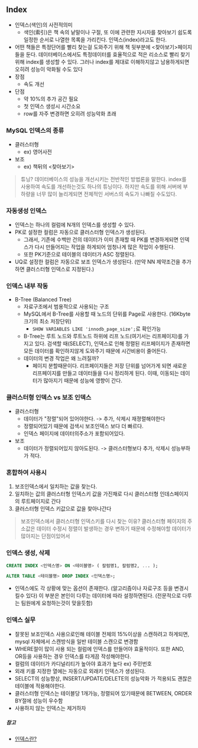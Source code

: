 ## Index
- 인덱스(색인)의 사전적의미
	- 색인(索引)은 책 속의 낱말이나 구절, 또 이에 관련한 지시자를 찾아보기 쉽도록 일정한 순서로 나열한 목록을 가리킨다. 인덱스(index)라고도 한다.
- 어떤 책들은 특정단어를 빨리 찾는걸 도와주기 위해 책 뒷부분에 <찾아보기>페이지들을 둔다. 데이터베이스에서도 특정데이터를 효율적으로 적은 리소스로 빨리 찾기위해 index를 생성할 수 있다. 그러나 index를 제대로 이해하지않고 남용하게되면 오히려 성능이 악화될 수도 있다
- 장점
	- 속도 개선
- 단점
	- 약 10%의 추가 공간 필요
	- 첫 인덱스 생성시 시간소요
	- row를 자주 변경하면 오히려 성능악화 초래

### MySQL 인덱스의 종류
- 클러스터형
	- ex) 영어사전
- 보조
	- ex) 책뒤의 <찾아보기>
> 튜닝?
데이터베이스의 성능을 개선시키는 전반적인 방법론을 말한다. index를 사용하여 속도를 개선하는것도 하나의 튜닝이다. 하지만 속도를 위해 서버에 부하량을 너무 많이 늘리게되면 전체적인 서버스의 속도가 나빠질 수도있다.

### 자동생성 인덱스
- 인덱스는 하나의 컬럼에 N개의 인덱스를 생성할 수 있다.
- PK로 설정한 컬럼은 자동으로 클러스터형 인덱스가 생성된다.
	- 그래서, 기존에 수백만 건의 데이터가 이미 존재할 때 PK를 변경하게되면 인덱스가 다시 만들어지는 작업을 하게되어 엄청나게 많은 작업이 수행된다.
	- 또한 PK기준으로 테이블의 데이터가 ASC 정렬된다.
- UQ로 설정한 컬럼은 자동으로 보조 인덱스가 생성된다. (만약 NN 제약조건을  추가하면 클러스터형 인덱스로 지정된다.)

### 인덱스 내부 작동
- B-Tree (Balanced Tree)
	- 자료구조에서 범용적으로 사용되는 구조
	- MySQL에서 B-Tree를 사용할 때 노드의 단위를 Page로 사용한다. (16Kbyte크기의 최소 저장단위)
		- `SHOW VARIABLES LIKE 'innodb_page_size';`로 확인가능
	- B-Tree는 루트 노드와 루트노드 하위에 리프 노드(여기서는 리프페이지)를 가지고 있다. 검색할 때(SELECT), 인덱스로 인해 정렬된 리프페이지가 존재하면 모든 데이터를 확인하지않게 도와주기 때문에 시간비용이 줄어든다.
	- 데이터의 변경 작업은 왜 느려질까?
		- 페이지 분할때문이다. 리프페이지들은 저장 단위를 넘어가게 되면 새로운 리프페이지를 만들고 데이터들을 다시 정리하게 된다. 이때, 이동되는 데이터가 많아지기 때문에 성능에 영향이 간다.

### 클러스터형 인덱스 vs 보조 인덱스
- 클러스터형
	- 데이터가 "정렬"되어 있어야한다. -> 추가, 삭제시 재졍렬해야한다
	- 정렬되어있기 때문에 검색시 보조인덱스 보다 더 빠르다.
	- 인덱스 페이지에 데이터의주소가 포함되어있다.
- 보조
	- 데이터가 정렬되어있지 않아도된다. -> 클러스터형보다 추가, 삭제시 성능부하가 적다.

### 혼합하여 사용시
1. 보조인덱스에서 일치하는 값을 찾는다.
2. 일치하는 값의 클러스터형 인덱스키 값을 가진채로 다시 클러스터형 인데스페이지의 루트페이지로 간다
3. 클러스터형 인덱스 키값으로 값을 찾아나간다
> 보조인덱스에서 클러스터형 인덱스키를 다시 찾는 이유?
클러스터형 페이지의 주소값은 데이터 수정시 정렬이 발생하는 경우 변하기 때문에 수정해야할 데이터가 많아지는 단점이있어서


### 인덱스 생성, 삭제
```sql
CREATE INDEX <인덱스명> ON <테이블명> ( 칼럼명1, 칼럼명2, ... );

ALTER TABLE <테이블명> DROP INDEX <인덱스명>;
```
- 인덱스에도 각 상황에 맞는 옵션이 존재한다. (알고리즘이나 자료구조 등을 변경시킬수 있다) 이 부분은 본인이 다루는 데이터에 따라 설정하면된다. (전문적으로 다루는 팀원에게 요청하는것이 맞을듯함)

### 인덱스 실무
- 잘못된 보조인덱스 사용으로인해 테이블 전체의 15%이상을 스캔하려고 하게되면, mysql 자체에서 스캔방식을 일반 테이블 스캔으로 변경함
- WHERE절이 많이 사용 되는 컬럼에 인덱스를 만들어야 효율적이다. 또한 AND, OR등을 사용하는 경우 인덱스를 타게끔 작성해야한다.
- 컬럼의 데이터가 카디널리티가 높아야 효과가 높다 ex) 주민번호
- 외래 키를 지정한 열에는 자동으로 외래키 인덱스가 생성된다.
- SELECT의 성능향상, INSERT/UPDATE/DELETE의 성능악화 가 적용되도 괜찮은 테이블에 적용해야한다.
- 클러스터형 인덱스는 테이블당 1개가능, 정렬되어 있기때문에 BETWEEN, ORDER BY절에 성능이 우수함
- 사용하지 않는 인덱스는 제거하자


##### 참고
- [인덱스란?](https://jojoldu.tistory.com/243)
